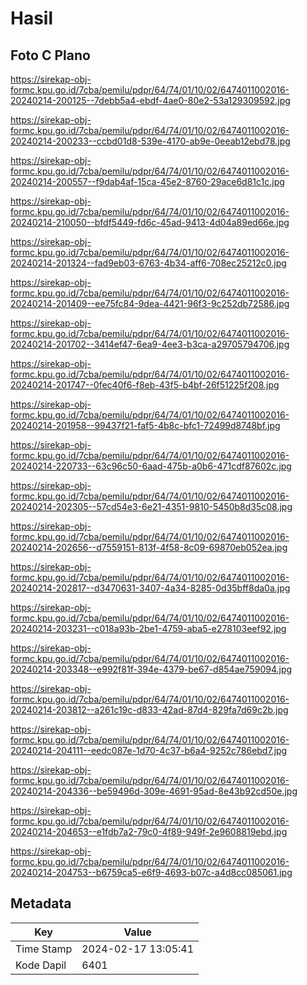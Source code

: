 # Hasil

## Foto C Plano

https://sirekap-obj-formc.kpu.go.id/7cba/pemilu/pdpr/64/74/01/10/02/6474011002016-20240214-200125--7debb5a4-ebdf-4ae0-80e2-53a129309592.jpg

https://sirekap-obj-formc.kpu.go.id/7cba/pemilu/pdpr/64/74/01/10/02/6474011002016-20240214-200233--ccbd01d8-539e-4170-ab9e-0eeab12ebd78.jpg

https://sirekap-obj-formc.kpu.go.id/7cba/pemilu/pdpr/64/74/01/10/02/6474011002016-20240214-200557--f9dab4af-15ca-45e2-8760-29ace6d81c1c.jpg

https://sirekap-obj-formc.kpu.go.id/7cba/pemilu/pdpr/64/74/01/10/02/6474011002016-20240214-210050--bfdf5449-fd6c-45ad-9413-4d04a89ed66e.jpg

https://sirekap-obj-formc.kpu.go.id/7cba/pemilu/pdpr/64/74/01/10/02/6474011002016-20240214-201324--fad9eb03-6763-4b34-aff6-708ec25212c0.jpg

https://sirekap-obj-formc.kpu.go.id/7cba/pemilu/pdpr/64/74/01/10/02/6474011002016-20240214-201409--ee75fc84-9dea-4421-96f3-9c252db72586.jpg

https://sirekap-obj-formc.kpu.go.id/7cba/pemilu/pdpr/64/74/01/10/02/6474011002016-20240214-201702--3414ef47-6ea9-4ee3-b3ca-a29705794706.jpg

https://sirekap-obj-formc.kpu.go.id/7cba/pemilu/pdpr/64/74/01/10/02/6474011002016-20240214-201747--0fec40f6-f8eb-43f5-b4bf-26f51225f208.jpg

https://sirekap-obj-formc.kpu.go.id/7cba/pemilu/pdpr/64/74/01/10/02/6474011002016-20240214-201958--99437f21-faf5-4b8c-bfc1-72499d8748bf.jpg

https://sirekap-obj-formc.kpu.go.id/7cba/pemilu/pdpr/64/74/01/10/02/6474011002016-20240214-220733--63c96c50-6aad-475b-a0b6-471cdf87602c.jpg

https://sirekap-obj-formc.kpu.go.id/7cba/pemilu/pdpr/64/74/01/10/02/6474011002016-20240214-202305--57cd54e3-6e21-4351-9810-5450b8d35c08.jpg

https://sirekap-obj-formc.kpu.go.id/7cba/pemilu/pdpr/64/74/01/10/02/6474011002016-20240214-202656--d7559151-813f-4f58-8c09-69870eb052ea.jpg

https://sirekap-obj-formc.kpu.go.id/7cba/pemilu/pdpr/64/74/01/10/02/6474011002016-20240214-202817--d3470631-3407-4a34-8285-0d35bff8da0a.jpg

https://sirekap-obj-formc.kpu.go.id/7cba/pemilu/pdpr/64/74/01/10/02/6474011002016-20240214-203231--c018a93b-2be1-4759-aba5-e278103eef92.jpg

https://sirekap-obj-formc.kpu.go.id/7cba/pemilu/pdpr/64/74/01/10/02/6474011002016-20240214-203348--e992f81f-394e-4379-be67-d854ae759094.jpg

https://sirekap-obj-formc.kpu.go.id/7cba/pemilu/pdpr/64/74/01/10/02/6474011002016-20240214-203812--a261c19c-d833-42ad-87d4-829fa7d69c2b.jpg

https://sirekap-obj-formc.kpu.go.id/7cba/pemilu/pdpr/64/74/01/10/02/6474011002016-20240214-204111--eedc087e-1d70-4c37-b6a4-9252c786ebd7.jpg

https://sirekap-obj-formc.kpu.go.id/7cba/pemilu/pdpr/64/74/01/10/02/6474011002016-20240214-204336--be59496d-309e-4691-95ad-8e43b92cd50e.jpg

https://sirekap-obj-formc.kpu.go.id/7cba/pemilu/pdpr/64/74/01/10/02/6474011002016-20240214-204653--e1fdb7a2-79c0-4f89-949f-2e9608819ebd.jpg

https://sirekap-obj-formc.kpu.go.id/7cba/pemilu/pdpr/64/74/01/10/02/6474011002016-20240214-204753--b6759ca5-e6f9-4693-b07c-a4d8cc085061.jpg


## Metadata

| Key        | Value               |
| ---------- | ------------------- |
| Time Stamp | 2024-02-17 13:05:41 |
| Kode Dapil | 6401                |



